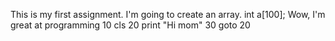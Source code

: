 This is my first assignment.  I'm going to create an array.
int a[100];
Wow, I'm great at programming
10 cls
20 print "Hi mom"
30 goto 20
